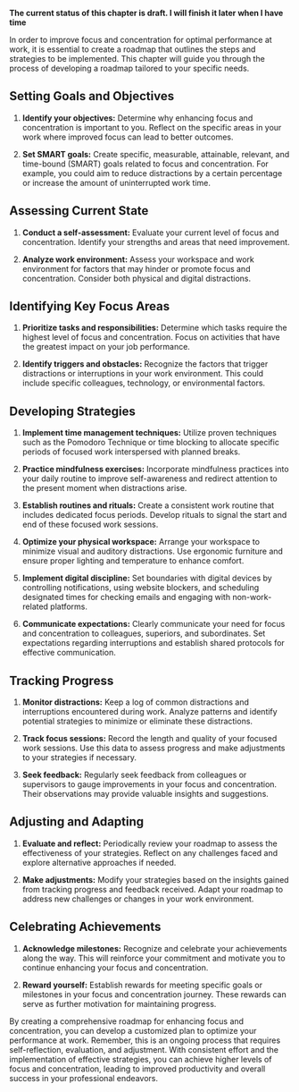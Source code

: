 **The current status of this chapter is draft. I will finish it later when I have time**

In order to improve focus and concentration for optimal performance at work, it is essential to create a roadmap that outlines the steps and strategies to be implemented. This chapter will guide you through the process of developing a roadmap tailored to your specific needs.

Setting Goals and Objectives
----------------------------

1. **Identify your objectives:** Determine why enhancing focus and concentration is important to you. Reflect on the specific areas in your work where improved focus can lead to better outcomes.

2. **Set SMART goals:** Create specific, measurable, attainable, relevant, and time-bound (SMART) goals related to focus and concentration. For example, you could aim to reduce distractions by a certain percentage or increase the amount of uninterrupted work time.

Assessing Current State
-----------------------

1. **Conduct a self-assessment:** Evaluate your current level of focus and concentration. Identify your strengths and areas that need improvement.

2. **Analyze work environment:** Assess your workspace and work environment for factors that may hinder or promote focus and concentration. Consider both physical and digital distractions.

Identifying Key Focus Areas
---------------------------

1. **Prioritize tasks and responsibilities:** Determine which tasks require the highest level of focus and concentration. Focus on activities that have the greatest impact on your job performance.

2. **Identify triggers and obstacles:** Recognize the factors that trigger distractions or interruptions in your work environment. This could include specific colleagues, technology, or environmental factors.

Developing Strategies
---------------------

1. **Implement time management techniques:** Utilize proven techniques such as the Pomodoro Technique or time blocking to allocate specific periods of focused work interspersed with planned breaks.

2. **Practice mindfulness exercises:** Incorporate mindfulness practices into your daily routine to improve self-awareness and redirect attention to the present moment when distractions arise.

3. **Establish routines and rituals:** Create a consistent work routine that includes dedicated focus periods. Develop rituals to signal the start and end of these focused work sessions.

4. **Optimize your physical workspace:** Arrange your workspace to minimize visual and auditory distractions. Use ergonomic furniture and ensure proper lighting and temperature to enhance comfort.

5. **Implement digital discipline:** Set boundaries with digital devices by controlling notifications, using website blockers, and scheduling designated times for checking emails and engaging with non-work-related platforms.

6. **Communicate expectations:** Clearly communicate your need for focus and concentration to colleagues, superiors, and subordinates. Set expectations regarding interruptions and establish shared protocols for effective communication.

Tracking Progress
-----------------

1. **Monitor distractions:** Keep a log of common distractions and interruptions encountered during work. Analyze patterns and identify potential strategies to minimize or eliminate these distractions.

2. **Track focus sessions:** Record the length and quality of your focused work sessions. Use this data to assess progress and make adjustments to your strategies if necessary.

3. **Seek feedback:** Regularly seek feedback from colleagues or supervisors to gauge improvements in your focus and concentration. Their observations may provide valuable insights and suggestions.

Adjusting and Adapting
----------------------

1. **Evaluate and reflect:** Periodically review your roadmap to assess the effectiveness of your strategies. Reflect on any challenges faced and explore alternative approaches if needed.

2. **Make adjustments:** Modify your strategies based on the insights gained from tracking progress and feedback received. Adapt your roadmap to address new challenges or changes in your work environment.

Celebrating Achievements
------------------------

1. **Acknowledge milestones:** Recognize and celebrate your achievements along the way. This will reinforce your commitment and motivate you to continue enhancing your focus and concentration.

2. **Reward yourself:** Establish rewards for meeting specific goals or milestones in your focus and concentration journey. These rewards can serve as further motivation for maintaining progress.

By creating a comprehensive roadmap for enhancing focus and concentration, you can develop a customized plan to optimize your performance at work. Remember, this is an ongoing process that requires self-reflection, evaluation, and adjustment. With consistent effort and the implementation of effective strategies, you can achieve higher levels of focus and concentration, leading to improved productivity and overall success in your professional endeavors.
